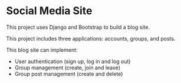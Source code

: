 # Social Media Site

This project uses Django and Bootstrap to build a blog site.

This project includes three applications: accounts, groups, and posts.

This blog site can implement:
* User authentication (sign up, log in and log out)
* Group management (create, join and leave)
* Group post management (create and delete)
